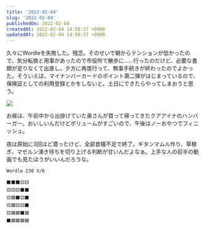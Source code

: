 ```yaml
---
title: '2022-02-04'
slug: '2022-02-04'
publishedOn: 2022-02-04
createdAt: 2022-02-04 14:58:37 +0900
updatedAt: 2022-02-04 14:58:37 +0900
---
```

久々にWordleを失敗した。残念。そのせいで朝からテンションが低かったので、気分転換と用事があったので市役所で散歩に……行ったのだけど、必要な書類が足りなくて出直し。夕方に再度行って、無事手続きが終わったのでよかった。そういえば、マイナンバーカードのポイント第二弾がはじまっているので、保険証としての利用登録とかをしないと。土日にできたらやってしまおうと思う。

![](https://lh3.googleusercontent.com/pw/AM-JKLUb9cNILopeK-moNk6SdG1wv318PzqHDoaROhsp7TeoqGcU8X67LeUGYDm486iZnDn1o-1zZSrpidMJD4xzSBkonlQvr0M7U4DQOaNqD7UmgG5SNQ2-4ChmBADDGVlKD58xLgRVCfm-xl2cBNN1CniDKw=w1200-no)

お昼は、午前中から出掛けていた奥さんが買って帰ってきたクアアイナのハンバーガー。おいしいんだけどボリュームがすごいので、午後はノーおやつでフィニッシュ。

夜は原始に3回ほど潜ったけど、全部食糧不足で終了。ギタンマムル作り、草稼ぎ、マゼルン湧き待ちを切り上げる判断が甘いんだよなぁ。上手な人の前半の動画でも見たほうがいいんだろうな。

```
Wordle 230 X/6

⬛⬛⬛🟨🟨
🟨🟨🟨⬛⬛
🟨🟩⬛🟨⬛
🟨🟩🟨🟨⬛
🟨🟩🟩⬛🟩
⬛🟩🟩🟩🟩
```

